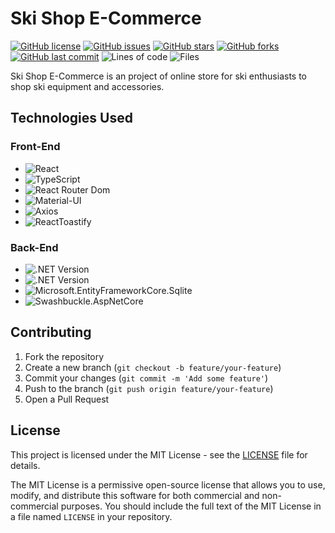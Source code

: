 # Ski Shop E-Commerce

[![GitHub license](https://img.shields.io/github/license/ricardocardoso-dev/ski-shop-e-commerce?color=brightgreen)](https://github.com/ricardocardoso-dev/ski-shop-e-commerce/blob/main/LICENSE)
[![GitHub issues](https://img.shields.io/github/issues/ricardocardoso-dev/ski-shop-e-commerce?color=brightgreen)](https://github.com/ricardocardoso-dev/ski-shop-e-commerce/issues)
[![GitHub stars](https://img.shields.io/github/stars/ricardocardoso-dev/ski-shop-e-commerce?color=brightgreen)](https://github.com/ricardocardoso-dev/ski-shop-e-commerce/stargazers)
[![GitHub forks](https://img.shields.io/github/forks/ricardocardoso-dev/ski-shop-e-commerce?color=brightgreen)](https://github.com/ricardocardoso-dev/ski-shop-e-commerce/network)
[![GitHub last commit](https://img.shields.io/github/last-commit/ricardocardoso-dev/ski-shop-e-commerce?color=brightgreen)](https://github.com/ricardocardoso-dev/ski-shop-e-commerce/commits/main)
![Lines of code](https://tokei.rs/b1/github/ricardocardoso-dev/ski-shop-e-commerce?category=code)
![Files](https://tokei.rs/b1/github/ricardocardoso-dev/ski-shop-e-commerce?category=files)

Ski Shop E-Commerce is an project of online store for ski enthusiasts to shop ski equipment and accessories.

## Technologies Used

<h3>Front-End</h3>  

- ![React](https://img.shields.io/badge/React-18.2.0-blue)
- ![TypeScript](https://img.shields.io/badge/TypeScript-4.9.5-blue)
- ![React Router Dom](https://img.shields.io/badge/React%20Router%20Dom-6.16.0-blue)
- ![Material-UI](https://img.shields.io/badge/Material--UI-5.14.4-blue)
- ![Axios](https://img.shields.io/badge/Axios-1.5.0-blue)
- ![ReactToastify](https://img.shields.io/badge/React_Toastify-9.1.3-blue)

<h3>Back-End</h3>  

- ![.NET Version](https://img.shields.io/badge/.NET-7.0-purple)
- ![.NET Version](https://img.shields.io/badge/CSharp-11.0-purple)
- ![Microsoft.EntityFrameworkCore.Sqlite](https://img.shields.io/badge/Sqlite-7.0.9-purple)
- ![Swashbuckle.AspNetCore](https://img.shields.io/badge/Swashbuckle-6.5.0-purple)

## Contributing

1. Fork the repository
2. Create a new branch (`git checkout -b feature/your-feature`)
3. Commit your changes (`git commit -m 'Add some feature'`)
4. Push to the branch (`git push origin feature/your-feature`)
5. Open a Pull Request


## License

This project is licensed under the MIT License - see the [LICENSE](LICENSE) file for details.

The MIT License is a permissive open-source license that allows you to use, modify, and distribute this software for both commercial and non-commercial purposes. You should include the full text of the MIT License in a file named `LICENSE` in your repository.
